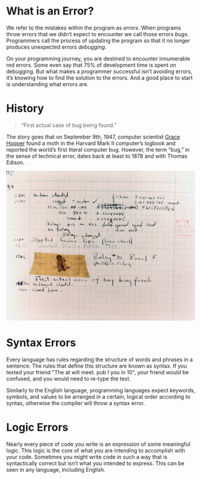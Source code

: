 # What is an Error?

We refer to the mistakes within the program as _errors_. When programs throw errors that we didn’t expect to encounter we call those errors _bugs_. Programmers call the process of updating the program so that it no longer produces unexpected errors _debugging_.

On your programming journey, you are destined to encounter innumerable red errors. Some even say that 75% of development time is spent on debugging. But what makes a programmer successful isn’t avoiding errors, it’s knowing how to find the solution to the errors. And a good place to start is understanding what errors are.

# History

> “First actual case of bug being found.”

The story goes that on September 9th, 1947, computer scientist [Grace Hopper](https://en.wikipedia.org/wiki/Grace_Hopper) found a moth in the Harvard Mark II computer’s logbook and reported the world’s first literal computer bug. However, the term “bug,” in the sense of technical error, dates back at least to 1878 and with Thomas Edison.

![First Bug, 1947](https://raw.githubusercontent.com/Codecademy/codepedia/main/codepedia/errors/first_bug.jpg)

# Syntax Errors

Every language has rules regarding the structure of words and phrases in a sentence. The rules that define this structure are known as syntax. If you texted your friend "The at will meet. pub I you in 10", your friend would be confused, and you would need to re-type the text.

Similarly to the English language, programming languages expect keywords, symbols, and values to be arranged in a certain, logical order according to syntax, otherwise the compiler will throw a syntax error.

# Logic Errors

Nearly every piece of code you write is an expression of some meaningful logic. This logic is the core of what you are intending to accomplish with your code. Sometimes you might write code in such a way that is syntactically correct but isn’t what you intended to express. This can be seen in any language, including English.
